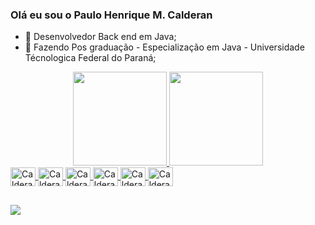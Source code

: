 ### Olá eu sou o Paulo Henrique M. Calderan
- 🔭 Desenvolvedor Back end em Java; 
- 🌱 Fazendo Pos graduação - Especialização em Java -  Universidade Técnologica Federal do Paraná;

<div align="center">
  <a href="https://github.com/calderanph">
  <img height="150em" src="https://github-readme-stats.vercel.app/api?username=calderanph&show_icons=true&theme=dark&include_all_commits=true&count_private=true"/>
  <img height="150em" src="https://github-readme-stats.vercel.app/api/top-langs/?username=calderanph&layout=compact&langs_count=7&theme=dark"/>
</div>
  <img align="center" alt="Calderan-Java" height="30" width="40" src="https://cdn.jsdelivr.net/gh/devicons/devicon/icons/java/java-original.svg">
  <img align="center" alt="Calderan-Spring" height="30" width="40" src="https://cdn.jsdelivr.net/gh/devicons/devicon/icons/spring/spring-original.svg">
  <img align="center" alt="Calderan-SQL" height="30" width="40" src="https://cdn.jsdelivr.net/gh/devicons/devicon/icons/mysql/mysql-original.svg">
  <img align="center" alt="Calderan-Postgres" height="30" width="40" src="https://cdn.jsdelivr.net/gh/devicons/devicon/icons/docker/docker-original.svg" />
  <img align="center" alt="Calderan-Postgres" height="30" width="40" src="https://cdn.jsdelivr.net/gh/devicons/devicon/icons/postgresql/postgresql-original.svg" />
  <img align="center" alt="Calderan-Postman" height="30" width="40" src="https://www.vectorlogo.zone/logos/getpostman/getpostman-icon.svg" />
  
</div>


##
<div> 
  <a href="https://www.linkedin.com/in/paulo-henrique-m-calderan-a80580161/" target="_blank"><img src="https://img.shields.io/badge/-LinkedIn-%230077B5?style=for-the-badge&logo=linkedin&logoColor=white" target="_blank"></a> 
 
</div>






